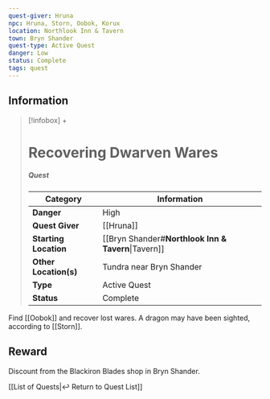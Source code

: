 ```yaml
---
quest-giver: Hruna
npc: Hruna, Storn, Oobok, Korux
location: Northlook Inn & Tavern
town: Bryn Shander
quest-type: Active Quest
danger: Low
status: Complete
tags: quest
---
```


## Information
> [!infobox] +
> # Recovering Dwarven Wares
> ##### Quest
> | Category | Information |
> | ---- | ---- |
> | **Danger** | High |
> | **Quest Giver** | [[Hruna]] |
> | **Starting Location** | [[Bryn Shander#**Northlook Inn & Tavern**\|Tavern]] |
> | **Other Location(s)** | Tundra near Bryn Shander |
> | **Type** | Active Quest |
> | **Status** | Complete |

Find [[Oobok]] and recover lost wares. A dragon may have been sighted, according to [[Storn]].


## Reward
Discount from the Blackiron Blades shop in Bryn Shander.

[[List of Quests|↩️ Return to Quest List]]